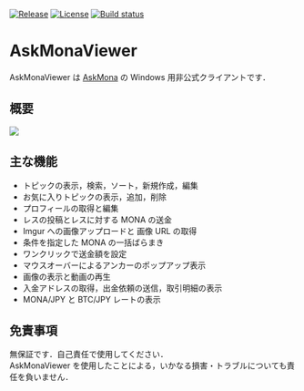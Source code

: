 [![Release](https://img.shields.io/github/release/tsurumeso/AskMonaViewer.svg)](https://github.com/tsurumeso/AskMonaViewer/releases/latest)
[![License](https://img.shields.io/github/license/tsurumeso/AskMonaViewer.svg)](https://github.com/tsurumeso/AskMonaViewer/blob/master/LICENSE.txt)
[![Build status](https://ci.appveyor.com/api/projects/status/xtrck82qpxsm0vnr/branch/master?svg=true)](https://ci.appveyor.com/project/tsurumeso/askmonaviewer/branch/master)

# AskMonaViewer

AskMonaViewer は [AskMona](http://askmona.org/) の Windows 用非公式クライアントです．

## 概要

![](https://raw.githubusercontent.com/tsurumeso/AskMonaViewer/images/images/summery.png)

## 主な機能

- トピックの表示，検索，ソート，新規作成，編集
- お気に入りトピックの表示，追加，削除
- プロフィールの取得と編集
- レスの投稿とレスに対する MONA の送金
- Imgur への画像アップロードと 画像 URL の取得
- 条件を指定した MONA の一括ばらまき
- ワンクリックで送金額を設定
- マウスオーバーによるアンカーのポップアップ表示
- 画像の表示と動画の再生
- 入金アドレスの取得，出金依頼の送信，取引明細の表示
- MONA/JPY と BTC/JPY レートの表示

## 免責事項

無保証です．自己責任で使用してください．\
AskMonaViewer を使用したことによる，いかなる損害・トラブルについても責任を負いません．
